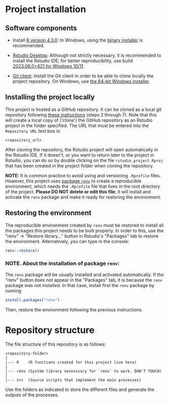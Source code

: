 

# Project installation

## Software components

-   Install [R version
    4.3.0](https://cran.rstudio.com/bin/windows/base/old/4.3.0/): In Windows,
    using the [binary
    installer](https://cran.rstudio.com/bin/windows/base/old/4.3.0/R-4.3.0-win.exe)
    is recommended.

-   [Rstudio
    Desktop](https://www.rstudio.com/products/rstudio/download/#download):
    Although not strictly necessary, it is recommended to install the Rstudio
    IDE; for better reproducibility, use build [2023.06.0+421 for Windows
    10/11](https://download1.rstudio.org/electron/windows/RStudio-2023.06.0-421.exe).

-   [Git client](https://git-scm.com/download): Install the Git client in order
    to be able to clone locally the project repository. On Windows, use [the
    64-bit Windows
    installer](https://github.com/git-for-windows/git/releases/download/v2.41.0.windows.1/Git-2.41.0-64-bit.exe).

## Installing the project locally

This project is hosted as a GitHub repository. It can be cloned as a local git
repository following [these
instructions](https://book.cds101.com/using-rstudio-server-to-clone-a-github-repo-as-a-new-project.html#step---2)
(steps 2 through 7). Note that this will create a local copy of ('clone') the
GitHub repository as an Rstudio project in the folder specified. The URL that
must be entered into the `Repository URL` text box is:

```         
<repository_url>
```

After cloning the repository, the Rstudio project will open automatically in the
Rstudio IDE. If it doesn't, or you want to return later to the project in
Rstudio, you can do so by double clicking on the file `rstudio_project.Rproj`
that has been created in the project folder when cloning the repository.

**NOTE:** It is common practice to avoid using and versioning `.Rprofile` files.
However, this project uses [package
`renv`](https://cran.r-project.org/package=renv) to create a reproducible
environment, which needs the `.Rprofile` file that lives in the root directory
of the project. **Please DO NOT delete or edit this file**; it will install and
activate the `renv` package and make it ready for restoring the environment.

## Restoring the environment

The reproducible environment created by `renv` must be restored to install all
the packages this project needs to be built properly. In order to this, use the
"renv" -\> "Restore library..." button in Rstudio's "Packages" tab to restore
the environment. Alternatively, you can type in the console:

``` r
renv::restore()
```

### NOTE. About the installation of package `renv`:

The `renv` package will be usually installed and activated automatically. If the
"renv" button does not appear in the "Packages" tab, it is because the `renv`
package was not installed. In that case, install first the `renv` package by
running

``` r
install.packages("renv")
```

Then, restore the environment following the previous instructions.

# Repository structure

The file structure of this repository is as follows:

```         
<repository-folder>
|
|--- R    (R functions created for this project live here)
|
|--- renv (System library necesssary for `renv` to work. DON'T TOUCH)
|
|--- src  (Source scripts that implement the main processes)
```

Use the folders as indicated to store the different files and generate the
outputs of the processes.
